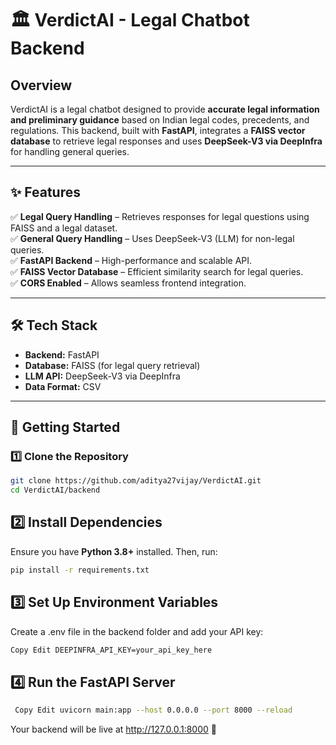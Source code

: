# 🏛️ VerdictAI - Legal Chatbot Backend  

## Overview  
VerdictAI is a legal chatbot designed to provide **accurate legal information and preliminary guidance** based on Indian legal codes, precedents, and regulations. This backend, built with **FastAPI**, integrates a **FAISS vector database** to retrieve legal responses and uses **DeepSeek-V3 via DeepInfra** for handling general queries.  

---

## ✨ Features  
✅ **Legal Query Handling** – Retrieves responses for legal questions using FAISS and a legal dataset.  
✅ **General Query Handling** – Uses DeepSeek-V3 (LLM) for non-legal queries.  
✅ **FastAPI Backend** – High-performance and scalable API.  
✅ **FAISS Vector Database** – Efficient similarity search for legal queries.  
✅ **CORS Enabled** – Allows seamless frontend integration.  

---

## 🛠 Tech Stack  
- **Backend:** FastAPI  
- **Database:** FAISS (for legal query retrieval)  
- **LLM API:** DeepSeek-V3 via DeepInfra  
- **Data Format:** CSV  

---

## 🚀 Getting Started  

### 1️⃣ Clone the Repository  
```sh
git clone https://github.com/aditya27vijay/VerdictAI.git
cd VerdictAI/backend
```
## 2️⃣ Install Dependencies  
Ensure you have **Python 3.8+** installed. Then, run:  

```sh
pip install -r requirements.txt
```

## 3️⃣ Set Up Environment Variables 
 Create a .env file in the backend folder and add your API key: 
 ```sh
Copy Edit DEEPINFRA_API_KEY=your_api_key_here
```
## 4️⃣ Run the FastAPI Server 
```sh
 Copy Edit uvicorn main:app --host 0.0.0.0 --port 8000 --reload
```
Your backend will be live at http://127.0.0.1:8000 🚀
